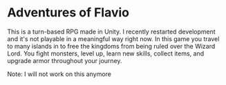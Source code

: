 ﻿# Adventures of Flavio
This is a turn-based RPG made in Unity. I recently restarted development and it's not playable in a meaningful way right now.
In this game you travel to many islands in to free the kingdoms from being ruled over the Wizard Lord. You fight monsters, level up, learn new skills, collect items, and upgrade armor throughout your journey.

Note: I will not work on this anymore
